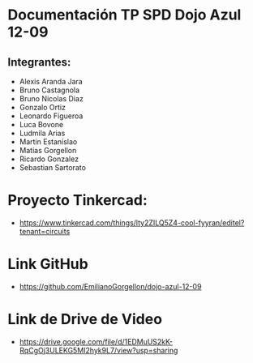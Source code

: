 # Documentación TP SPD Dojo Azul 12-09




## Integrantes: 

- Alexis Aranda Jara
- Bruno Castagnola
- Bruno Nicolas Diaz
- Gonzalo Ortiz
- Leonardo Figueroa
- Luca Bovone
- Ludmila Arias
- Martin Estanislao
- Matias Gorgellon
- Ricardo Gonzalez
- Sebastian Sartorato










# Proyecto Tinkercad: 

- https://www.tinkercad.com/things/lty2ZILQ5Z4-cool-fyyran/editel?tenant=circuits


# Link GitHub

- https://github.com/EmilianoGorgellon/dojo-azul-12-09

# Link de Drive de Video

- https://drive.google.com/file/d/1EDMuUS2kK-RqCgOj3ULEKG5MI2hyk9L7/view?usp=sharing



